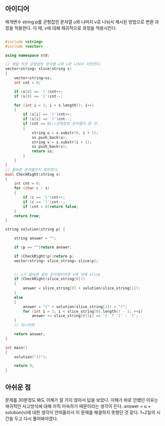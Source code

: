 ## 아이디어 

매개변수 string p를 균형잡힌 문자열  u와 나머지 v로 나눠서 제시된 방법으로 변환 과정을 적용한다. 이 때, v에 대해 재귀적으로 과정을 적용시킨다.

```cpp

#include <string>
#include <vector>

using namespace std;

// 제일 작은 균형잡힌 문자열 u와 v로 나눠서 리턴한다.
vector<string> slice(string s)
{
    vector<string>ss;
    int cnt = 0;

    if (s[0] == '(')cnt++;
    if (s[0] == ')')cnt--;

    for (int i = 1; i < s.length(); i++)
    {
        if (s[i] == '(')cnt++;
        if (s[i] == ')')cnt--;
        if (cnt == 0)//균형잡힌 문자열이 된 것.
        {
            string u = s.substr(0, i + 1);
            ss.push_back(u);
            string v = s.substr(i + 1);
            ss.push_back(v);
            return ss;
        }
    }
}
// 올바른 문자열인지 확인한다.
bool CheckRight(string s)
{
    int cnt = 0;
    for (char c : s)
    {
        if (c == '(')cnt++;
        if (c == ')')cnt--;
        if (cnt < 0)return false;
    }
    return true;
}

string solution(string p) {

    string answer = "";

    if (p == "")return answer;

    if (CheckRight(p))return p;
    vector<string> slice_string= slice(p);
    

    // u가 올바른 괄호 문자열이라면 v에 대해 slice
    if (CheckRight(slice_string[0]))
    {
        answer = slice_string[0] + solution(slice_string[1]);
    }
    else
    {
        answer = "(" + solution(slice_string[1]) + ")";
        for (int i = 1; i < slice_string[0].length() - 1; ++i) 
            answer += slice_string[0][i] == '(' ? ')' : '(';
    }
    // 아니라면 

    return answer;
}

int main()
{
    solution("()");

    return 0;
}


```

## 아쉬운 점
 
문제를 30분정도 봐도 이해가 잘 가지 않아서 답을 보았다. 
이해가 바로 안됐던 이유는 재귀적인 사고방식에 대해 아직 미숙하기 때문이라는 생각이 든다. answer = u + solution(v)에 대한 생각이 안떠올라서 이 문제를 해결하지 못했던 것 같다. 1~2일의 시간을 두고 다시 풀어봐야겠다.